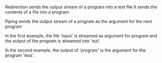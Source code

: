 Redirection sends the output stream of a program into a text file
It sends the contents of a file into a program

Piping sends the output stream of a program as the argument for the next program

In the first example, the file 'input' is streamed as argument for program and 
the output of the program is streamed into 'out'.

Ih the second example, the output of 'program' is the argument for the program 
'less'.
